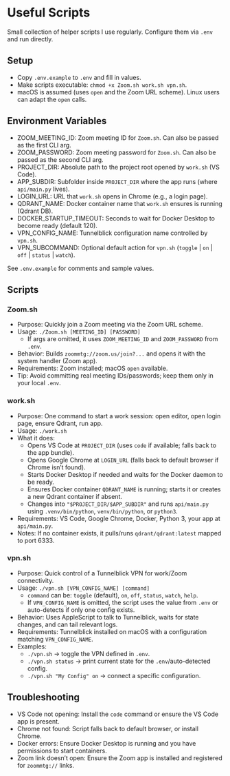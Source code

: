 # Useful Scripts

Small collection of helper scripts I use regularly. Configure them via `.env` and run directly.

## Setup
- Copy `.env.example` to `.env` and fill in values.
- Make scripts executable: `chmod +x Zoom.sh work.sh vpn.sh`.
- macOS is assumed (uses `open` and the Zoom URL scheme). Linux users can adapt the `open` calls.

## Environment Variables
- ZOOM_MEETING_ID: Zoom meeting ID for `Zoom.sh`. Can also be passed as the first CLI arg.
- ZOOM_PASSWORD: Zoom meeting password for `Zoom.sh`. Can also be passed as the second CLI arg.
- PROJECT_DIR: Absolute path to the project root opened by `work.sh` (VS Code).
- APP_SUBDIR: Subfolder inside `PROJECT_DIR` where the app runs (where `api/main.py` lives).
- LOGIN_URL: URL that `work.sh` opens in Chrome (e.g., a login page).
- QDRANT_NAME: Docker container name that `work.sh` ensures is running (Qdrant DB).
- DOCKER_STARTUP_TIMEOUT: Seconds to wait for Docker Desktop to become ready (default 120).
- VPN_CONFIG_NAME: Tunnelblick configuration name controlled by `vpn.sh`.
- VPN_SUBCOMMAND: Optional default action for `vpn.sh` (`toggle` | `on` | `off` | `status` | `watch`).

See `.env.example` for comments and sample values.

## Scripts

### Zoom.sh
- Purpose: Quickly join a Zoom meeting via the Zoom URL scheme.
- Usage: `./Zoom.sh [MEETING_ID] [PASSWORD]`
  - If args are omitted, it uses `ZOOM_MEETING_ID` and `ZOOM_PASSWORD` from `.env`.
- Behavior: Builds `zoommtg://zoom.us/join?...` and opens it with the system handler (Zoom app).
- Requirements: Zoom installed; macOS `open` available.
- Tip: Avoid committing real meeting IDs/passwords; keep them only in your local `.env`.

### work.sh
- Purpose: One command to start a work session: open editor, open login page, ensure Qdrant, run app.
- Usage: `./work.sh`
- What it does:
  - Opens VS Code at `PROJECT_DIR` (uses `code` if available; falls back to the app bundle).
  - Opens Google Chrome at `LOGIN_URL` (falls back to default browser if Chrome isn’t found).
  - Starts Docker Desktop if needed and waits for the Docker daemon to be ready.
  - Ensures Docker container `QDRANT_NAME` is running; starts it or creates a new Qdrant container if absent.
  - Changes into `"$PROJECT_DIR/$APP_SUBDIR"` and runs `api/main.py` using `.venv/bin/python`, `venv/bin/python`, or `python3`.
- Requirements: VS Code, Google Chrome, Docker, Python 3, your app at `api/main.py`.
- Notes: If no container exists, it pulls/runs `qdrant/qdrant:latest` mapped to port 6333.

### vpn.sh
- Purpose: Quick control of a Tunnelblick VPN for work/Zoom connectivity.
- Usage: `./vpn.sh [VPN_CONFIG_NAME] [command]`
  - `command` can be: `toggle` (default), `on`, `off`, `status`, `watch`, `help`.
  - If `VPN_CONFIG_NAME` is omitted, the script uses the value from `.env` or auto-detects if only one config exists.
- Behavior: Uses AppleScript to talk to Tunnelblick, waits for state changes, and can tail relevant logs.
- Requirements: Tunnelblick installed on macOS with a configuration matching `VPN_CONFIG_NAME`.
- Examples:
  - `./vpn.sh`                → toggle the VPN defined in `.env`.
  - `./vpn.sh status`         → print current state for the `.env`/auto-detected config.
  - `./vpn.sh "My Config" on` → connect a specific configuration.

## Troubleshooting
- VS Code not opening: Install the `code` command or ensure the VS Code app is present.
- Chrome not found: Script falls back to default browser, or install Chrome.
- Docker errors: Ensure Docker Desktop is running and you have permissions to start containers.
- Zoom link doesn’t open: Ensure the Zoom app is installed and registered for `zoommtg://` links.
